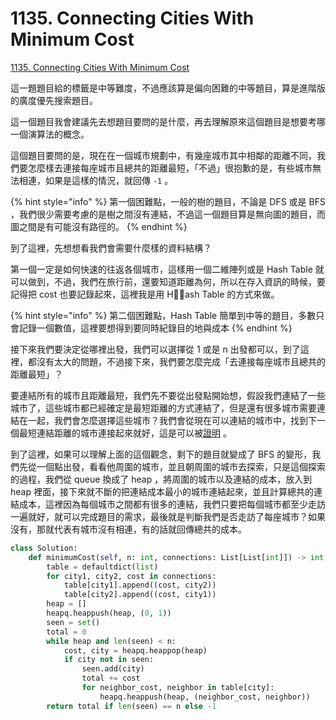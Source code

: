 # 1135. Connecting Cities With Minimum Cost

[1135. Connecting Cities With Minimum Cost](https://leetcode.com/problems/connecting-cities-with-minimum-cost/)

這一題題目給的標籤是中等難度，不過應該算是偏向困難的中等題目，算是進階版的廣度優先搜索題目。

這一個題目我會建議先去想題目要問的是什麼，再去理解原來這個題目是想要考哪一個演算法的概念。

這個題目要問的是，現在在一個城市規劃中，有幾座城市其中相鄰的距離不同，我們要怎麼樣去連接每座城市且總共的距離最短，「不過」很抱歉的是，有些城市無法相連，如果是這樣的情況，就回傳 `-1` 。

{% hint style="info" %}
第一個困難點，一般的樹的題目，不論是 DFS 或是 BFS ，我們很少需要考慮的是樹之間沒有連結，不過這一個題目算是無向圖的題目，而圖之間是有可能沒有路徑的。
{% endhint %}

到了這裡，先想想看我們會需要什麼樣的資料結構？

第一個一定是如何快速的往返各個城市，這樣用一個二維陣列或是 Hash Table 就可以做到，不過，我們在旅行前，還要知道距離為何，所以在存入資訊的時候，要記得把 cost 也要記錄起來，這裡我是用 Hash Table 的方式來做。

{% hint style="info" %}
第二個困難點，Hash Table 簡單到中等的題目，多數只會記錄一個數值，這裡要想得到要同時紀錄目的地與成本
{% endhint %}

接下來我們要決定從哪裡出發，我們可以選擇從 1 或是 n 出發都可以，到了這裡，都沒有太大的問題，不過接下來，我們要怎麼完成「去連接每座城市且總共的距離最短」？

要連結所有的城市且距離最短，我們先不要從出發點開始想，假設我們連結了一些城市了，這些城市都已經確定是最短距離的方式連結了，但是還有很多城市需要連結在一起，我們會怎麼選擇這些城市？我們會從現在可以連結的城市中，找到下一個最短連結距離的城市連接起來就好，這是可以被[證明](https://web.stanford.edu/class/archive/cs/cs161/cs161.1138/lectures/14/Small14.pdf) 。

到了這裡，如果可以理解上面的這個觀念，剩下的題目就變成了 BFS 的變形，我們先從一個點出發，看看他周圍的城市，並且朝周圍的城市去探索，只是這個探索的過程，我們從 queue 換成了 heap ，將周圍的城市以及連結的成本，放入到 heap 裡面，接下來就不斷的把連結成本最小的城市連結起來，並且計算總共的連結成本，這裡因為每個城市之間都有很多的連結，我們只要把每個城市都至少走訪一遍就好，就可以完成題目的需求，最後就是判斷我們是否走訪了每座城市？如果沒有，那就代表有城市沒有相連，有的話就回傳總共的成本。

```python
class Solution:
    def minimumCost(self, n: int, connections: List[List[int]]) -> int:
        table = defaultdict(list)
        for city1, city2, cost in connections:
            table[city1].append((cost, city2))
            table[city2].append((cost, city1))
        heap = []
        heapq.heappush(heap, (0, 1))
        seen = set()
        total = 0
        while heap and len(seen) < n:
            cost, city = heapq.heappop(heap)
            if city not in seen:
                seen.add(city)
                total += cost
                for neighbor_cost, neighbor in table[city]:
                    heapq.heappush(heap, (neighbor_cost, neighbor))
        return total if len(seen) == n else -1
```

